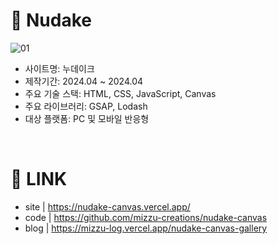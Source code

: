 # 🍰 Nudake
![01](https://github.com/mizzu-creations/nudake-canvas/assets/140610591/f8f0b452-25b7-48d4-a072-ff3a496ceeb8)
- 사이트명: 누데이크
- 제작기간: 2024.04 ~ 2024.04
- 주요 기술 스택: HTML, CSS, JavaScript, Canvas
- 주요 라이브러리: GSAP, Lodash
- 대상 플랫폼: PC 및 모바일 반응형

<br />

# 🔗 LINK

- site | https://nudake-canvas.vercel.app/
- code | https://github.com/mizzu-creations/nudake-canvas
- blog | https://mizzu-log.vercel.app/nudake-canvas-gallery
